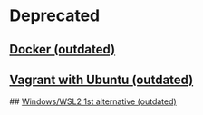 # Deprecated
 
## [Docker (outdated)](DockerCompose(needs_update).md)
 
## [Vagrant with Ubuntu (outdated)](Vagrant-Ubuntu(needs_update).md)
 
## [Windows/WSL2 1st alternative (outdated)](WindowsCohort2(needs_update).md)

